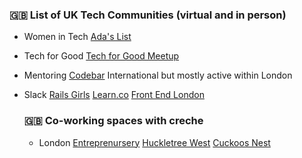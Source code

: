 ### 🇬🇧 List of UK Tech Communities (virtual and in person)

* Women in Tech
  [Ada's List](https://adaslist.mobilize.io)

* Tech for Good
  [Tech for Good Meetup](https://www.meetup.com/techforgood)

* Mentoring
  [Codebar](http://codebar.io)
  International but mostly active within London

* Slack
  [Rails Girls](http://railsgirlslondon.slack.com)
  [Learn.co](https://learn-co.slack.com)
  [Front End London](http://frontendlondon-slack.herokuapp.com/)

  ### 🇬🇧 Co-working spaces with creche

  * London
    [Entreprenursery](http://www.entreprenursery.co.uk/)
    [Huckletree West](https://www.huckletree.com/)
    [Cuckoos Nest](http://www.cuckooznest.co.uk/)
